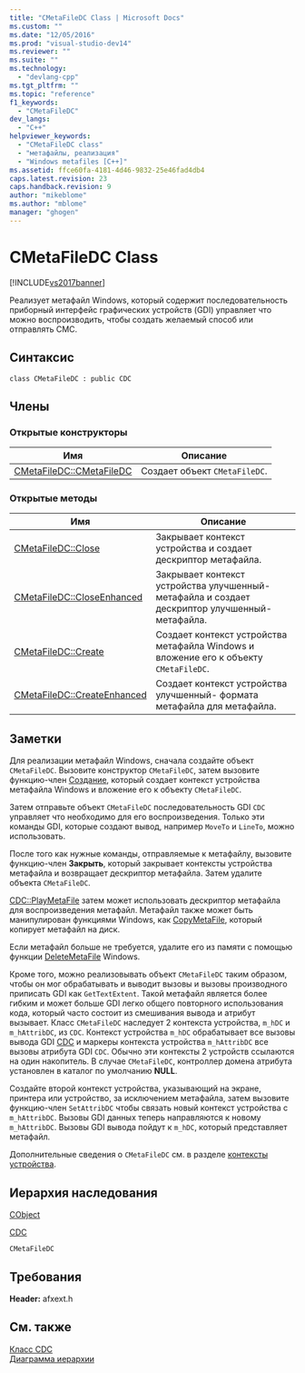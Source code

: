 ```yaml
---
title: "CMetaFileDC Class | Microsoft Docs"
ms.custom: ""
ms.date: "12/05/2016"
ms.prod: "visual-studio-dev14"
ms.reviewer: ""
ms.suite: ""
ms.technology: 
  - "devlang-cpp"
ms.tgt_pltfrm: ""
ms.topic: "reference"
f1_keywords: 
  - "CMetaFileDC"
dev_langs: 
  - "C++"
helpviewer_keywords: 
  - "CMetaFileDC class"
  - "метафайлы, реализация"
  - "Windows metafiles [C++]"
ms.assetid: ffce60fa-4181-4d46-9832-25e46fad4db4
caps.latest.revision: 23
caps.handback.revision: 9
author: "mikeblome"
ms.author: "mblome"
manager: "ghogen"
---
```

# CMetaFileDC Class
[!INCLUDE[vs2017banner](../../assembler/inline/includes/vs2017banner.md)]

Реализует метафайл Windows, который содержит последовательность приборный интерфейс графических устройств \(GDI\) управляет что можно воспроизводить, чтобы создать желаемый способ или отправлять СМС.  
  
## Синтаксис  
  
```  
class CMetaFileDC : public CDC  
```  
  
## Члены  
  
### Открытые конструкторы  
  
|Имя|Описание|  
|---------|--------------|  
|[CMetaFileDC::CMetaFileDC](../Topic/CMetaFileDC::CMetaFileDC.md)|Создает объект `CMetaFileDC`.|  
  
### Открытые методы  
  
|Имя|Описание|  
|---------|--------------|  
|[CMetaFileDC::Close](../Topic/CMetaFileDC::Close.md)|Закрывает контекст устройства и создает дескриптор метафайла.|  
|[CMetaFileDC::CloseEnhanced](../Topic/CMetaFileDC::CloseEnhanced.md)|Закрывает контекст устройства улучшенный\- метафайла и создает дескриптор улучшенный\- метафайла.|  
|[CMetaFileDC::Create](../Topic/CMetaFileDC::Create.md)|Создает контекст устройства метафайла Windows и вложение его к объекту `CMetaFileDC`.|  
|[CMetaFileDC::CreateEnhanced](../Topic/CMetaFileDC::CreateEnhanced.md)|Создает контекст устройства улучшенный\- формата метафайла для метафайла.|  
  
## Заметки  
 Для реализации метафайл Windows, сначала создайте объект `CMetaFileDC`.  Вызовите конструктор `CMetaFileDC`, затем вызовите функцию\-член [Создание](../Topic/CMetaFileDC::Create.md), который создает контекст устройства метафайла Windows и вложение его к объекту `CMetaFileDC`.  
  
 Затем отправьте объект `CMetaFileDC` последовательность GDI `CDC` управляет что необходимо для его воспроизведения.  Только эти команды GDI, которые создают вывод, например `MoveTo` и `LineTo`, можно использовать.  
  
 После того как нужные команды, отправляемые к метафайлу, вызовите функцию\-член **Закрыть**, который закрывает контексты устройства метафайла и возвращает дескриптор метафайла.  Затем удалите объекта `CMetaFileDC`.  
  
 [CDC::PlayMetaFile](../Topic/CDC::PlayMetaFile.md) затем может использовать дескриптор метафайла для воспроизведения метафайл.  Метафайл также может быть манипулирован функциями Windows, как [CopyMetaFile](http://msdn.microsoft.com/library/windows/desktop/dd183480), который копирует метафайл на диск.  
  
 Если метафайл больше не требуется, удалите его из памяти с помощью функции [DeleteMetaFile](http://msdn.microsoft.com/library/windows/desktop/dd183537) Windows.  
  
 Кроме того, можно реализовывать объект `CMetaFileDC` таким образом, чтобы он мог обрабатывать и выводит вызовы и вызовы производного приписать GDI как `GetTextExtent`.  Такой метафайл является более гибким и может больше GDI легко общего повторного использования кода, который часто состоит из смешивания вывода и атрибут вызывает.  Класс `CMetaFileDC` наследует 2 контекста устройства, `m_hDC` и `m_hAttribDC`, из `CDC`.  Контекст устройства `m_hDC` обрабатывает все вызовы вывода GDI [CDC](../Topic/CDC%20Class.md) и маркеры контекста устройства `m_hAttribDC` все вызовы атрибута GDI `CDC`.  Обычно эти контексты 2 устройств ссылаются на один накопитель.  В случае `CMetaFileDC`, контроллер домена атрибута установлен в каталог по умолчанию **NULL**.  
  
 Создайте второй контекст устройства, указывающий на экране, принтера или устройство, за исключением метафайла, затем вызовите функцию\-член `SetAttribDC` чтобы связать новый контекст устройства с `m_hAttribDC`.  Вызовы GDI данных теперь направляются к новому `m_hAttribDC`.  Вызовы GDI вывода пойдут к `m_hDC`, который представляет метафайл.  
  
 Дополнительные сведения о `CMetaFileDC` см. в разделе [контексты устройства](../Topic/Device%20Contexts.md).  
  
## Иерархия наследования  
 [CObject](../Topic/CObject%20Class.md)  
  
 [CDC](../Topic/CDC%20Class.md)  
  
 `CMetaFileDC`  
  
## Требования  
 **Header:**  afxext.h  
  
## См. также  
 [Класс CDC](../Topic/CDC%20Class.md)   
 [Диаграмма иерархии](../../mfc/hierarchy-chart.md)